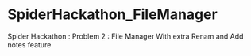 # SpiderHackathon_FileManager
Spider Hackathon : Problem 2 : File Manager With extra Renam and Add notes feature
